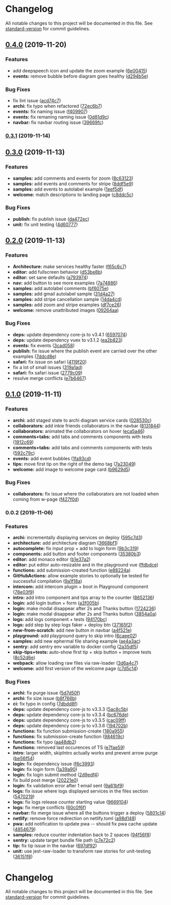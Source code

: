 # Changelog

All notable changes to this project will be documented in this file. See [standard-version](https://github.com/conventional-changelog/standard-version) for commit guidelines.

## [0.4.0](https://github.com/storyscript/studio/compare/v0.3.1...v0.4.0) (2019-11-20)


### Features

* add deepspeech icon and update the zoom example ([6e00415](https://github.com/storyscript/studio/commit/6e0041581c6acc72aee07c57af66d3ee07725d59))
* **events:** remove bubble before diagram goes healthy ([d294b5e](https://github.com/storyscript/studio/commit/d294b5e710f4bc2763feba373cf12b6453ec54fa))


### Bug Fixes

* fix lint issue ([acd74c7](https://github.com/storyscript/studio/commit/acd74c72f9aa07c7221e24f892bbfae52048091f))
* **archi:** fix typo when refactored ([72ec6b7](https://github.com/storyscript/studio/commit/72ec6b73fa20879bc3fdef173e0cec5b22793c0c))
* **events:** fix naming issue ([f409907](https://github.com/storyscript/studio/commit/f4099073948205cb1e59f87c307df231b5bd1f45))
* **events:** fix remaning naming issue ([0d81d9c](https://github.com/storyscript/studio/commit/0d81d9c94a99f34b4914d5b825329c731a8a8ec9))
* **navbar:** fix navbar routing issue ([39669fc](https://github.com/storyscript/studio/commit/39669fcda20bc6b58d628d94c79af37cdfedef00))

### [0.3.1](https://github.com/storyscript/studio/compare/v0.3.0...v0.3.1) (2019-11-14)

## [0.3.0](https://github.com/storyscript/studio/compare/v0.2.0...v0.3.0) (2019-11-13)


### Features

* **samples:** add comments and events for zoom ([8c63123](https://github.com/storyscript/studio/commit/8c631230e5c11ab807287cb33dc47ea71057be26))
* **samples:** add events and comments for stripe ([8ddf5e9](https://github.com/storyscript/studio/commit/8ddf5e9def7cb8cc8f3aa8019e09b5b1ee31fe4f))
* **samples:** add events to autolabel example ([1eef5df](https://github.com/storyscript/studio/commit/1eef5dfcaf53c929e9b5159529564638c5440915))
* **welcome:** match descriptions to landing page ([c8ddc5c](https://github.com/storyscript/studio/commit/c8ddc5cd6d21955e98373f2d03f1b01b7d3ebc38))


### Bug Fixes

* **publish:** fix publish issue ([da472ec](https://github.com/storyscript/studio/commit/da472ec37c7d18c45950c412f789a9c25e07c8ca))
* **unit:** fix unit testing ([4d60777](https://github.com/storyscript/studio/commit/4d607770129dafc25ab1d4eb1ce0a3115bd2cf03))

## [0.2.0](https://github.com/storyscript/studio/compare/v0.1.0...v0.2.0) (2019-11-13)


### Features

* **Architecture:** make services healthy faster ([f65c6c7](https://github.com/storyscript/studio/commit/f65c6c776ba942d6031baedc2876ba5fafbf4eae))
* **editor:** add fullscreen behavior ([d53be8b](https://github.com/storyscript/studio/commit/d53be8b2b8d2619c6fca2cca28c05da3870b93fc))
* **editor:** set sane defaults ([a793974](https://github.com/storyscript/studio/commit/a7939742ebcd67d506ad79ce36b301b57db5c2f2))
* **nav:** add button to see more examples ([7a74886](https://github.com/storyscript/studio/commit/7a748863e107b3144427511b4741957c99bfb222))
* **samples:** add autolabel comments ([bf6075e](https://github.com/storyscript/studio/commit/bf6075e86e6c8271faca901946aee5f52a385a52))
* **samples:** add gmail autolabel sample ([31d4a27](https://github.com/storyscript/studio/commit/31d4a27b9892a59f2c2ee7d6a251f21e7fc56740))
* **samples:** add stripe cancellation sample ([14da4cd](https://github.com/storyscript/studio/commit/14da4cd81913d326eba6f15431c92f7ba40eebea))
* **samples:** add zoom and stripe examples ([df7ce26](https://github.com/storyscript/studio/commit/df7ce26c5e0f9e78a132543539d4abb660bb3c5a))
* **welcome:** remove unattributed images ([09264aa](https://github.com/storyscript/studio/commit/09264aae9364d8339d0ec84dea096430f9333070))


### Bug Fixes

* **deps:** update dependency core-js to v3.4.1 ([6597074](https://github.com/storyscript/studio/commit/659707477f5236b3dbe846d0bfcce5eb2790df74))
* **deps:** update dependency vuex to v3.1.2 ([ea2b823](https://github.com/storyscript/studio/commit/ea2b823a4c07a113d472b80682bbf0cd2a66301d))
* **events:** fix events ([3cad058](https://github.com/storyscript/studio/commit/3cad05859a56f7cac4459574bdd3e5c2bd70b1a3))
* **publish:** fix issue where the publish event are carried over the other examples ([7ddcd8e](https://github.com/storyscript/studio/commit/7ddcd8e9acba2f4a3567e4029c321b34a16b560a))
* **safari:** fix issue on safari ([4119f20](https://github.com/storyscript/studio/commit/4119f207944da13499ef27638c804cb86ba0a1bf))
* fix a lot of small issues ([319a1ad](https://github.com/storyscript/studio/commit/319a1ad1a565f286effd013f96da32bfb0648cf0))
* **safari:** fix safari issue ([2779c09](https://github.com/storyscript/studio/commit/2779c09be009ceb336a1101af0bffb24122a1ae2))
* resolve merge conflicts ([e7b6467](https://github.com/storyscript/studio/commit/e7b646781146875d05164b82157f74e963d478ca))

## [0.1.0](https://github.com/storyscript/studio/compare/v0.0.2...v0.1.0) (2019-11-11)


### Features

* **archi:** add staged state to archi diagram service cards ([028530c](https://github.com/storyscript/studio/commit/028530c5e7990393a2bf84eacceabcbf3539a70f))
* **collaborators:** add inkie friends collaborators in the navbar ([8131844](https://github.com/storyscript/studio/commit/813184432064143e299ba313bd51476c5260ce1e))
* **collaborators:** animated the collaborators on hover ([eca5a46](https://github.com/storyscript/studio/commit/eca5a4651916e7a09b7f431a36561770832b1b0e))
* **comments+tabs:** add tabs and comments components with tests ([1912c69](https://github.com/storyscript/studio/commit/1912c6984707881af476b7defbece804819607c9))
* **comments+tabs:** add tabs and comments components with tests ([592c79c](https://github.com/storyscript/studio/commit/592c79c4da18e6e56ee4cb0e71da2cc16edabe3f))
* **events:** add event bubbles ([1fa93cd](https://github.com/storyscript/studio/commit/1fa93cd081e541f252c9e46d667216c3551b38ea))
* **tips:** move first tip on the right of the demo tag ([7a23049](https://github.com/storyscript/studio/commit/7a23049fc37c9e414f62925175c161250957c67b))
* **welcome:** add image to welcome page card ([b9629d5](https://github.com/storyscript/studio/commit/b9629d52bb083f1e2e27b748f0987aaf1ad0121a))


### Bug Fixes

* **collaborators:** fix issue where the collaborators are not loaded when coming from w-page ([f427f0d](https://github.com/storyscript/studio/commit/f427f0de57273fb9a23c913f54cf7f9526821007))

### 0.0.2 (2019-11-06)


### Features

* **archi:** incrementally displaying services on deploy ([595c7d3](https://github.com/storyscript/playground/commit/595c7d3ab2d6c53f13a152b623d6ad30db6af100))
* **architecture:** add architecture diagram ([3668bf1](https://github.com/storyscript/playground/commit/3668bf146abc442f693aa17fc4bbeab3249bdee0))
* **autocomplete:** fix input prop + add to login form ([9b3c319](https://github.com/storyscript/playground/commit/9b3c319afb582358062ba942c8762fbb202745b9))
* **components:** add button and footer components ([35380b3](https://github.com/storyscript/playground/commit/35380b3395e1912187ad34786b34ea46523d913a))
* **editor:** add monaco editor ([b1e37a2](https://github.com/storyscript/playground/commit/b1e37a26708be67b17080698484176009a7355bf))
* **editor:** put editor auto-resizable and in the playground vue ([ffdbdce](https://github.com/storyscript/playground/commit/ffdbdcebcb0bdb4d7705c2660dc5e07614b2b946))
* **functions:** add submission-created function ([e88224a](https://github.com/storyscript/playground/commit/e88224a2caff30a192259092d64029bc52e578d7))
* **GitHubActions:** allow example stories to optionally be tested for successful compilation ([9a1f18a](https://github.com/storyscript/playground/commit/9a1f18a78a95071d8953e07b7d7a6a20c986514f))
* **intercom:** add intercom plugin + boot in Playground component ([78e03f9](https://github.com/storyscript/playground/commit/78e03f96af75fc94eb06430725376379c0c7bc86))
* **intro:** add intro component and tips array to the counter ([8652136](https://github.com/storyscript/playground/commit/865213685f8a98ce792612386f3072ac1fd87186))
* **login:** add login button + form ([a3f005b](https://github.com/storyscript/playground/commit/a3f005bec0a5e79db3c5bf1bc62e4cfc5a6b5387))
* **login:** make modal disappear after 2s and Thanks button ([1724236](https://github.com/storyscript/playground/commit/17242366cfc9efaf96a6a518fafb5a4668dd59ed))
* **login:** make modal disappear after 2s and Thanks button ([3854a0a](https://github.com/storyscript/playground/commit/3854a0a7a63784e73c2e29f6af3ccb117f86836f))
* **logs:** add logs component + tests ([94170bc](https://github.com/storyscript/playground/commit/94170bc4d158156f7261e81ba1689373b6421d7c))
* **logs:** add step by step logs faker + deploy btn ([37165f2](https://github.com/storyscript/playground/commit/37165f2bb15af53185c178ed97233739c0aed990))
* **new-from-scratch:** add new button in navbar ([a4f521e](https://github.com/storyscript/playground/commit/a4f521e2e3b7e302a248bcc7f676112a6df4d181))
* **playground:** add playground query to skip intro ([6caee02](https://github.com/storyscript/playground/commit/6caee024a0bd441f3ed9c7edc791d4267736a880))
* **samples:** add new ephermal file sharing example ([ae4a3ac](https://github.com/storyscript/playground/commit/ae4a3ac6959eb7af5ad84d1e7a11a8e40e547461))
* **sentry:** add sentry env variable to docker config ([2a35df5](https://github.com/storyscript/playground/commit/2a35df5fcc45e049637e380a7dab9dec7f1eba22))
* **skip-tips+tests:** auto-show first tip + skip button + improve tests ([8c52d6e](https://github.com/storyscript/playground/commit/8c52d6e5f009ae39544e7a720330e01aa9446272))
* **webpack:** allow loading raw files via raw-loader ([3d6a4c7](https://github.com/storyscript/playground/commit/3d6a4c77ff222d5140c7182360680f8a82384847))
* **welcome:** add first version of the welcome page ([c7d5c14](https://github.com/storyscript/playground/commit/c7d5c14d053a00ebe983437863ba9b8c985121b1))


### Bug Fixes

* **archi:** fix purge issue ([5d7d50f](https://github.com/storyscript/playground/commit/5d7d50f0690c9ff32794c332459e2c8fe0c9a126))
* **archi:** fix size issue ([b8f766b](https://github.com/storyscript/playground/commit/b8f766bd417fcec93df4728554d675680abd3f56))
* **ci:** fix typo in config ([7dbdd8f](https://github.com/storyscript/playground/commit/7dbdd8fcda93672bd0e64b44cf531faa0600e3a3))
* **deps:** update dependency core-js to v3.3.3 ([5ac8c5b](https://github.com/storyscript/playground/commit/5ac8c5b21ca80e87cbeea7819c012d0f02a5ad29))
* **deps:** update dependency core-js to v3.3.4 ([bc676de](https://github.com/storyscript/playground/commit/bc676def3d4bda606283a0f3fb361c8fbd2bbbcd))
* **deps:** update dependency core-js to v3.3.5 ([cac09ff](https://github.com/storyscript/playground/commit/cac09ff0f1538d1140c645e829da458f94ffc973))
* **deps:** update dependency core-js to v3.3.6 ([194702b](https://github.com/storyscript/playground/commit/194702b6df723ef6365366eec7cf288b5a67db61))
* **functions:** fix function submission-create ([180a955](https://github.com/storyscript/playground/commit/180a955d0c2349254cc343a2335dbcbc5b48064b))
* **functions:** fix submission-create function ([984619c](https://github.com/storyscript/playground/commit/984619cdf0c84254cbc116b816c696463498268c))
* **functions:** fix typo ([aa48db2](https://github.com/storyscript/playground/commit/aa48db2db38f347688b6ee9d2b10ca3693eb89d0))
* **functions:** removed last occurences of TS ([e7fae59](https://github.com/storyscript/playground/commit/e7fae5997b2e4d96042388b69f75bee68e7a40b7))
* **intro:** larger width, skipIntro actually works and prevent arrow purge ([be56f54](https://github.com/storyscript/playground/commit/be56f54325c9349fc9e0b341ec215c5c04123451))
* **login:** fix dependency issue ([f6c3993](https://github.com/storyscript/playground/commit/f6c3993c8b4b815305a4081acc94c1ed23d394dc))
* **login:** fix login form ([1a39a90](https://github.com/storyscript/playground/commit/1a39a90969510018ed1c7acdae8eb94596626e75))
* **login:** fix login submit method ([2d9edf4](https://github.com/storyscript/playground/commit/2d9edf40b074f6ef78e872f2699b09dc2b996866))
* fix build post merge ([20221e0](https://github.com/storyscript/playground/commit/20221e072fbacf3b54dfc8811d00302413950edc))
* **login:** fix validation error after 1 email sent ([9a61bf9](https://github.com/storyscript/playground/commit/9a61bf91180064db4c2d0bd2745e0753fe9a8bbf))
* **logs:** fix issue where logs displayed services in the files section ([5470219](https://github.com/storyscript/playground/commit/5470219c09357674c5f20f36e6f84e6ccd60f5f0))
* **logs:** fix logs release counter starting value ([9669104](https://github.com/storyscript/playground/commit/9669104f1b673e8bf13e1e608c376437b2abbbb7))
* **logs:** fix merge conflicts ([60c0f6f](https://github.com/storyscript/playground/commit/60c0f6f87325549dafbb4e770ba7032f522fac0b))
* **navbar:** fix merge issue where all the buttons trigger a deploy ([5801c14](https://github.com/storyscript/playground/commit/5801c1431aac535443df6868d1088241284bb764))
* **netlify:** remove force redirection on netlify.toml ([a98d148](https://github.com/storyscript/playground/commit/a98d14813254f3e05e2511172c709a43efa5f310))
* **pwa:** add notification to update pwa -- should fix pwa cache update ([4854679](https://github.com/storyscript/playground/commit/48546798a9797a0a8569435406e71b0a101d3255))
* **samples:** reduce counter indentation back to 2 spaces ([94f56f8](https://github.com/storyscript/playground/commit/94f56f82ed174ff08c548b8c65e1370a2ac1e39a))
* **sentry:** update target bundle file path ([c7e72c2](https://github.com/storyscript/playground/commit/c7e72c2c26182603bc7c47b5477d2de8ab2c974b))
* **tip:** fix tip issue in the navbar ([697df92](https://github.com/storyscript/playground/commit/697df921fea10a6f68da0ef3845f146515c198a9))
* **unit:** use jest-raw-loader to transform raw stories for unit-testing ([36151f8](https://github.com/storyscript/playground/commit/36151f8da92dcb78b55a38b50b63a571df9492ba))

# Changelog

All notable changes to this project will be documented in this file. See [standard-version](https://github.com/conventional-changelog/standard-version) for commit guidelines.
